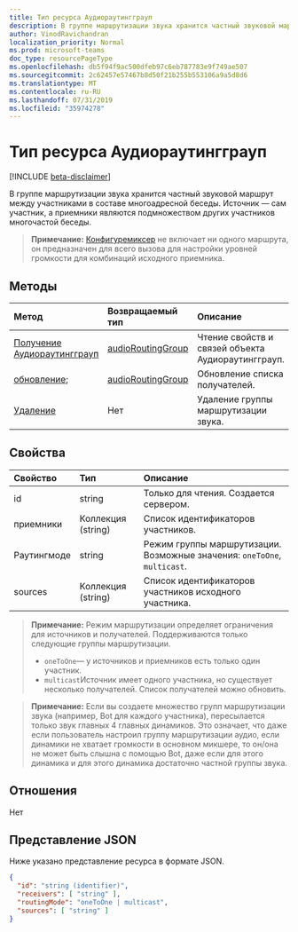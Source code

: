 ```yaml
---
title: Тип ресурса Аудиораутингграуп
description: В группе маршрутизации звука хранится частный звуковой маршрут между участниками в составе многоадресной беседы. Источник — сам участник, а приемники являются подмножеством других участников многочастой беседы.
author: VinodRavichandran
localization_priority: Normal
ms.prod: microsoft-teams
doc_type: resourcePageType
ms.openlocfilehash: db5f94f9ac500dfeb97c6eb787783e9f749ae507
ms.sourcegitcommit: 2c62457e57467b8d50f21b255b553106a9a5d8d6
ms.translationtype: MT
ms.contentlocale: ru-RU
ms.lasthandoff: 07/31/2019
ms.locfileid: "35974278"
---
```

# <a name="audioroutinggroup-resource-type"></a>Тип ресурса Аудиораутингграуп

[!INCLUDE [beta-disclaimer](../../includes/beta-disclaimer.md)]

В группе маршрутизации звука хранится частный звуковой маршрут между участниками в составе многоадресной беседы. Источник — сам участник, а приемники являются подмножеством других участников многочастой беседы.

> **Примечание:** [Конфигуремиксер](../api/participant-configuremixer.md) не включает ни одного маршрута, он предназначен для всего вызова для настройки уровней громкости для комбинаций исходного приемника.

## <a name="methods"></a>Методы

| Метод                                                  | Возвращаемый тип                               | Описание                                  |
|:--------------------------------------------------------|:------------------------------------------|:---------------------------------------------|
| [Получение Аудиораутингграуп](../api/audioroutinggroup-get.md)| [audioRoutingGroup](audioroutinggroup.md) | Чтение свойств и связей объекта Аудиораутингграуп.|
| [обновление](../api/audioroutinggroup-update.md);            | [audioRoutingGroup](audioroutinggroup.md) | Обновление списка получателей.                       |
| [Удаление](../api/audioroutinggroup-delete.md)            | Нет                                      | Удаление группы маршрутизации звука.              |

## <a name="properties"></a>Свойства

| Свойство      | Тип              | Описание                                                          |
| :----------   | :---------------- | :--------------------------------------------------------------------|
| id            | string            | Только для чтения. Создается сервером.                                         |
| приемники     | Коллекция (string) | Список идентификаторов участников.                                   |
| Раутингмоде   | string            | Режим группы маршрутизации.  Возможные значения: `oneToOne`, `multicast`.   |
| sources       | Коллекция (string) | Список идентификаторов участников исходного участника.                                      |

> **Примечание:** Режим маршрутизации определяет ограничения для источников и получателей. Поддерживаются только следующие группы маршрутизации.
> - `oneToOne`— у источников и приемников есть только один участник.
> - `multicast`Источник имеет одного участника, но существует несколько получателей. Список получателей можно обновить.

> **Примечание:** Если вы создаете множество групп маршрутизации звука (например, Bot для каждого участника), пересылается только звук главных 4 главных динамиков. Это означает, что даже если пользователь настроил группу маршрутизации аудио, если динамики не хватает громкости в основном микшере, то он/она не может быть слышна с помощью Bot, даже если для этого динамика и для этого динамика достаточно частной группы звука.

## <a name="relationships"></a>Отношения
Нет

## <a name="json-representation"></a>Представление JSON

Ниже указано представление ресурса в формате JSON.

<!-- {
  "blockType": "resource",
  "optionalProperties": [

  ],
  "@odata.type": "microsoft.graph.audioRoutingGroup"
}-->
```json
{
  "id": "string (identifier)",
  "receivers": [ "string" ],
  "routingMode": "oneToOne | multicast",
  "sources": [ "string" ]
}
```
<!-- uuid: 8fcb5dbc-d5aa-4681-8e31-b001d5168d79
2015-10-25 14:57:30 UTC -->
<!--
{
  "type": "#page.annotation",
  "description": "audioRoutingGroup resource",
  "keywords": "",
  "section": "documentation",
  "tocPath": "",
  "suppressions": []
}
-->
